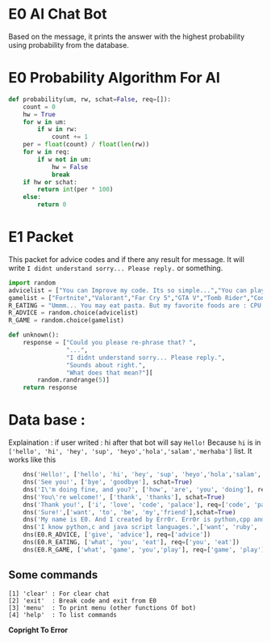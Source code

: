 # E0 AI Chat Bot
Based on the message, it prints the answer with the highest probability using probability from the database.

# E0 Probability Algorithm For AI
```python
def probability(um, rw, schat=False, req=[]):
    count = 0
    hw = True
    for w in um:
        if w in rw:
            count += 1
    per = float(count) / float(len(rw))
    for w in req:
        if w not in um:
            hw = False
            break
    if hw or schat:
        return int(per * 100)
    else:
        return 0
```
# E1 Packet
This packet for advice codes and if there any result for message. It will write `I didnt understand sorry... Please reply.` or something.
```py
import random
advicelist = ["You can Improve my code. Its so simple...","You can play a game...","You may learn new programming language...","You can star my github repo."]
gamelist = ["Fortnite","Valorant","Far Cry 5","GTA V","Tomb Rider","Control","Far Cry 6","Snake Game","Football","Basketball"]
R_EATING = "Ummm... You may eat pasta. But my favorite foods are : CPU and RAM. They are awsome. You must try!"
R_ADVICE = random.choice(advicelist)
R_GAME = random.choice(gamelist)

def unknown():
    response = ["Could you please re-phrase that? ",
                "...",
                "I didnt understand sorry... Please reply.",
                "Sounds about right.",
                "What does that mean?"][
        random.randrange(5)]
    return response
```

# Data base :

Explaination : if user writed : hi after that bot will say `Hello!` Because `hi` is in 
`['hello', 'hi', 'hey', 'sup', 'heyo','hola','salam','merhaba']` list. It works like this

```py
    dns('Hello!', ['hello', 'hi', 'hey', 'sup', 'heyo','hola','salam','merhaba'], schat=True)
    dns('See you!', ['bye', 'goodbye'], schat=True)
    dns('I\'m doing fine, and you?', ['how', 'are', 'you', 'doing'], req=['how'])
    dns('You\'re welcome!', ['thank', 'thanks'], schat=True)
    dns('Thank you!', ['i', 'love', 'code', 'palace'], req=['code', 'palace'])
    dns('Sure!',['want', 'to', 'be', 'my','friend'],schat=True)
    dns('My name is E0. And I created by Err0r. Err0r is python,cpp and ruby developer and competitive programmer.',['name', 'who', 'who are you', 'who are you', 'who are you?','are you?','are you'],schat=True)
    dns('I know python,c and java script languages.',['want', 'ruby', 'cpp', 'python','which language','do you know ?','know?','know','programming language'],schat=True)
    dns(E0.R_ADVICE, ['give', 'advice'], req=['advice'])
    dns(E0.R_EATING, ['what', 'you', 'eat'], req=['you', 'eat'])
    dns(E0.R_GAME, ['what', 'game', 'you','play'], req=['game', 'play'])
```

## Some commands
```
[1] 'clear' : For clear chat
[2] 'exit'  : Break code and exit from E0
[3] 'menu'  : To print menu (other functions Of bot)
[4] 'help'  : To list commands
```


**Copright To Error**
